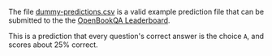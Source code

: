 The file [dummy-predictions.csv](dummy-predictions.csv) is a valid example prediction file that can be submitted to the the [OpenBookQA Leaderboard](https://leaderboard.allenai.org/).

This is a prediction that every question's correct answer is the choice `A`, and scores about 25% correct.
